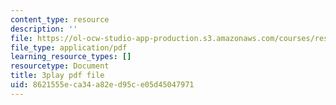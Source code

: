 ```yaml
---
content_type: resource
description: ''
file: https://ol-ocw-studio-app-production.s3.amazonaws.com/courses/res-ll-005-mathematics-of-big-data-and-machine-learning-january-iap-2020/8621555eca34a82ed95ce05d45047971_pHOPafutFSo.pdf
file_type: application/pdf
learning_resource_types: []
resourcetype: Document
title: 3play pdf file
uid: 8621555e-ca34-a82e-d95c-e05d45047971
---
```

